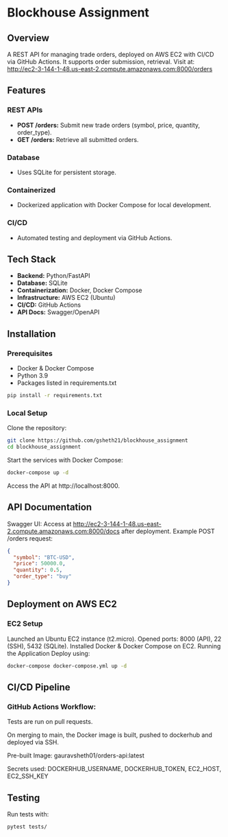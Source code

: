 # Blockhouse Assignment

## Overview
A REST API for managing trade orders, deployed on AWS EC2 with CI/CD via GitHub Actions. It supports order submission, retrieval.
Visit at: http://ec2-3-144-1-48.us-east-2.compute.amazonaws.com:8000/orders

## Features

### REST APIs
- **POST /orders:** Submit new trade orders (symbol, price, quantity, order_type).
- **GET /orders:** Retrieve all submitted orders.

### Database
- Uses SQLite for persistent storage.

### Containerized
- Dockerized application with Docker Compose for local development.

### CI/CD
- Automated testing and deployment via GitHub Actions.

## Tech Stack
- **Backend:** Python/FastAPI
- **Database:** SQLite
- **Containerization:** Docker, Docker Compose
- **Infrastructure:** AWS EC2 (Ubuntu)
- **CI/CD:** GitHub Actions
- **API Docs:** Swagger/OpenAPI

## Installation

### Prerequisites
- Docker & Docker Compose
- Python 3.9
- Packages listed in requirements.txt
```bash
pip install -r requirements.txt
```

### Local Setup
Clone the repository:
```bash
git clone https://github.com/gsheth21/blockhouse_assignment
cd blockhouse_assignment
```

Start the services with Docker Compose:

```bash
docker-compose up -d
```

Access the API at http://localhost:8000.

## API Documentation
Swagger UI: Access at http://ec2-3-144-1-48.us-east-2.compute.amazonaws.com:8000/docs after deployment.
Example POST /orders request:
```json
{
  "symbol": "BTC-USD",
  "price": 50000.0,
  "quantity": 0.5,
  "order_type": "buy"
}
```

## Deployment on AWS EC2
### EC2 Setup
Launched an Ubuntu EC2 instance (t2.micro).
Opened ports: 8000 (API), 22 (SSH), 5432 (SQLite).
Installed Docker & Docker Compose on EC2.
Running the Application
Deploy using:

```bash
docker-compose docker-compose.yml up -d
```

## CI/CD Pipeline
### GitHub Actions Workflow:
Tests are run on pull requests.

On merging to main, the Docker image is built, pushed to dockerhub and deployed via SSH.

Pre-built Image: gauravsheth01/orders-api:latest

Secrets used: DOCKERHUB_USERNAME, DOCKERHUB_TOKEN, EC2_HOST, EC2_SSH_KEY

## Testing
Run tests with:

```bash
pytest tests/
```